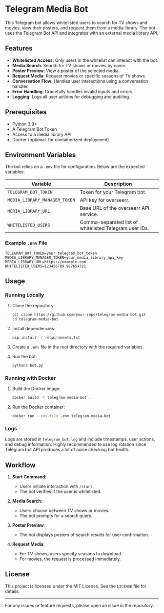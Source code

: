# Telegram Media Bot

This Telegram bot allows whitelisted users to search for TV shows and movies, view their posters, and request them from a media library. The bot uses the Telegram Bot API and integrates with an external media library API.

## Features

- **Whitelisted Access**: Only users in the whitelist can interact with the bot.
- **Media Search**: Search for TV shows or movies by name.
- **Poster Preview**: View a poster of the selected media.
- **Request Media**: Request movies or specific seasons of TV shows.
- **Conversation Flow**: Handles user interactions using a conversation handler.
- **Error Handling**: Gracefully handles invalid inputs and errors.
- **Logging**: Logs all user actions for debugging and auditing.

## Prerequisites

- Python 3.9+
- A Telegram Bot Token
- Access to a media library API
- Docker (optional, for containerized deployment)

## Environment Variables

The bot relies on a `.env` file for configuration. Below are the expected variables:

| Variable                     | Description                                            |
|------------------------------|--------------------------------------------------------|
| `TELEGRAM_BOT_TOKEN`         | Token for your Telegram bot.                           |
| `MEDIA_LIBRARY_MANAGER_TOKEN`| API key for overseerr.                                 |
| `MERIA_LIBRARY_URL`          | Base URL of the overseerr API service.                 |
| `WHITELISTED_USERS`          | Comma-separated list of whitelisted Telegram user IDs. |

### Example `.env` File
```env
TELEGRAM_BOT_TOKEN=your_telegram_bot_token
MEDIA_LIBRARY_MANAGER_TOKEN=your_media_library_api_key
MERIA_LIBRARY_URL=https://example.com
WHITELISTED_USERS=123456789,987654321
```

## Usage

### Running Locally

1. Clone the repository:
   ```bash
   git clone https://github.com/your-repo/telegram-media-bot.git
   cd telegram-media-bot
   ```

2. Install dependencies:
   ```bash
   pip install -r requirements.txt
   ```

3. Create a `.env` file in the root directory with the required variables.

4. Run the bot:
   ```bash
   python3 bot.py
   ```

### Running with Docker

1. Build the Docker image:
   ```bash
   docker build -t telegram-media-bot .
   ```

2. Run the Docker container:
   ```bash
   docker run --env-file .env telegram-media-bot
   ```

### Logs

Logs are stored in `telegram_bot.log` and include timestamps, user actions, and debug information. Highly recommended to use log rotation since Telegram bot API produces a lot of noise checking bot health.

## Workflow

1. **Start Command**:
   - Users initiate interaction with `/start`.
   - The bot verifies if the user is whitelisted.

2. **Media Search**:
   - Users choose between TV shows or movies.
   - The bot prompts for a search query.

3. **Poster Preview**:
   - The bot displays posters of search results for user confirmation.

4. **Request Media**:
   - For TV shows, users specify seasons to download.
   - For movies, the request is processed immediately.

## License

This project is licensed under the MIT License. See the `LICENSE` file for details.

---

For any issues or feature requests, please open an issue in the repository.

